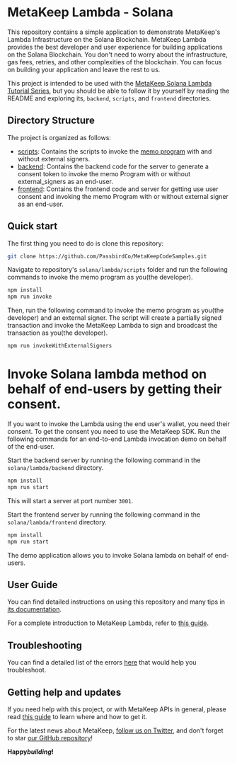 # MetaKeep Lambda - Solana

This repository contains a simple application to demonstrate MetaKeep's Lambda Infrastructure on the Solana Blockchain. MetaKeep Lambda provides the best developer and user experience for building applications on the Solana Blockchain. You don't need to worry about the infrastructure, gas fees, retries, and other complexities of the blockchain. You can focus on building your application and leave the rest to us.

This project is intended to be used with the
[MetaKeep Solana Lambda Tutorial Series](https://docs.metakeep.xyz/docs/invoke-solana-lambda), but you should be
able to follow it by yourself by reading the README and exploring its, `backend`, `scripts`, and `frontend` directories.

## Directory Structure

The project is organized as follows:

- [scripts](./scripts): Contains the scripts to invoke the [memo program](https://spl.solana.com/memo) with and without external signers.
- [backend](./backend): Contains the backend code for the server to generate a consent token to invoke the memo Program with or without external_signers as an end-user.
- [frontend](./frontend): Contains the frontend code and server for getting use user consent and invoking the memo Program with or without external signer as an end-user.

## Quick start

The first thing you need to do is clone this repository:

```sh
git clone https://github.com/PassbirdCo/MetaKeepCodeSamples.git
```

Navigate to repository's `solana/lambda/scripts` folder and run the following commands to invoke the memo program as you(the developer).

```sh
npm install
npm run invoke
```

Then, run the following command to invoke the memo program as you(the developer) and an external signer. The script will create a partially signed transaction and invoke the MetaKeep Lambda to sign and broadcast the transaction as you(the developer).

```sh
npm run invokeWithExternalSigners
```

# Invoke Solana lambda method on behalf of end-users by getting their consent.

If you want to invoke the Lambda using the end user's wallet, you need their consent. To get the consent you need to use the MetaKeep SDK. Run the following commands for an end-to-end Lambda invocation demo on behalf of the end-user.

Start the backend server by running the following command in the `solana/lambda/backend` directory.

```sh
npm install
npm run start
```

This will start a server at port number `3001`.

Start the frontend server by running the following command in the `solana/lambda/frontend` directory.

```sh
npm install
npm run start
```

The demo application allows you to invoke Solana lambda on behalf of end-users.

## User Guide

You can find detailed instructions on using this repository and many tips in [its documentation](https://docs.metakeep.xyz/reference/solana-lambda-101).

For a complete introduction to MetaKeep Lambda, refer to [this guide](https://docs.metakeep.xyz/reference/solana-lambda-101).

## Troubleshooting

You can find a detailed list of the errors [here](https://docs.metakeep.xyz/reference/api-error-status#v2applambdainvoke) that would help you troubleshoot.

## Getting help and updates

If you need help with this project, or with MetaKeep APIs in general, please read [this guide](https://docs.metakeep.xyz/) to learn where and how to get it.

For the latest news about MetaKeep, [follow us on Twitter](https://twitter.com/metakeep), and don't forget to star [our GitHub repository](https://github.com/PassbirdCo/MetaKeepCodeSamples.git)!

**Happy*building*!**
